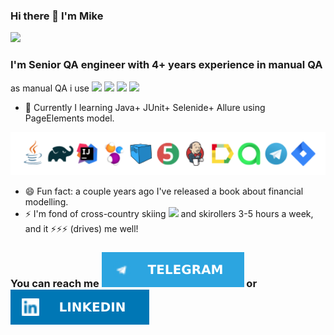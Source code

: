 ### Hi there 👋 I'm Mike 
<img src="https://github-readme-stats.vercel.app/api?username=QAtester-MM">

### I'm Senior QA engineer with 4+ years experience in manual QA
as manual QA i use
<img src="https://img.shields.io/badge/Postman-FF6C37?style=for-the-badge&logo=Postman&logoColor=white"> <img src="https://img.shields.io/badge/Swagger-85EA2D?style=for-the-badge&logo=Swagger&logoColor=white"> <img src="https://img.shields.io/badge/rabbitmq-%23FF6600.svg?&style=for-the-badge&logo=rabbitmq&logoColor=white"> <img src="https://img.shields.io/badge/PostgreSQL-316192?style=for-the-badge&logo=postgresql&logoColor=white">


- 🌱 Currently I learning 
          Java+
          JUnit+
          Selenide+
          Allure
          using PageElements model.  
<img align width="630px" src="https://github.com/QAtester-MM/QAtester-MM/blob/7052074cb1840239b637d77773086a5b3c10555a/%D0%B8%D0%BA%D0%BE%D0%BD%D0%BA%D0%B8%20%D0%B4%D0%BB%D1%8F%20github%20.png?raw=true">

- 😄 Fun fact: a couple years ago I've released a book about financial modelling.
- ⚡ I'm fond of cross-country skiing <img align width="23px" src ="https://github.githubassets.com/images/icons/emoji/unicode/1f3bf.png?v8" /> and skirollers 3-5 hours a week, and it ⚡⚡⚡ (drives) me well!

### You can reach me [<img src ="https://github.com/QAtester-MM/QAtester-MM/blob/main/Telega.svg" />][tg] or [<img src ="https://github.com/QAtester-MM/QAtester-MM/blob/main/LinkIn.svg" />][linkin] 

[tg]: https://www.t.me/strategyday
[linkin]:https://www.linkedin.com/in/mikhail-morozov-ai/
[habr]:https://career.habr.com/qatester

<!--
**QAtester-MM/QAtester-MM** is a ✨ _special_ ✨ repository because its `README.md` (this file) appears on your GitHub profile.

Here are some ideas to get you started:

- 🔭 I’m currently working on ...
- 🌱 I’m currently learning Java+JUnit+Selenide with PageElements model
- 👯 I’m looking to collaborate on ...
- 🤔 I’m looking for help with ...
- 💬 Ask me about ...
- 📫 How to reach me: ...
- 😄 Pronouns: ...
- ⚡ Fun fact: ...
###  find more info about me here here [<img align width="70px" src ="https://raw.githubusercontent.com/QAtester-MM/QAtester-MM/main/habrlogo.webp" />][habr]
-->
